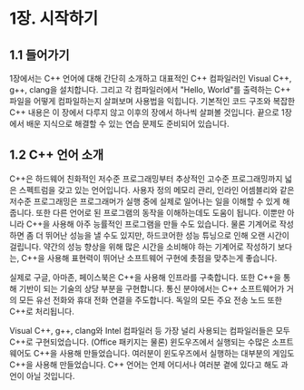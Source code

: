 # 1장. 시작하기

## 1.1 들어가기

1장에서는 C++ 언어에 대해 간단히 소개하고 대표적인 C++ 컴파일러인 Visual C++, g++, clang을 설치합니다.
그리고 각 컴파일러에서 "Hello, World"를 출력하는 C++ 파일을 어떻게 컴파일하는지 살펴보며 사용법을 익힙니다.
기본적인 코드 구조와 복잡한 C++ 내용은 이 장에서 다루지 않고 이후의 장에서 하나씩 살펴볼 것입니다.
끝으로 1장에서 배운 지식으로 해결할 수 있는 연습 문제도 준비되어 있습니다.

## 1.2 C++ 언어 소개

C++은 하드웨어 친화적인 저수준 프로그래밍부터 추상적인 고수준 프로그래밍까지 넓은 스펙트럼을 갖고 있는 언어입니다.
사용자 정의 메모리 관리, 인라인 어셈블리와 같은 저수준 프로그래밍은 프로그래머가 실행 중에 실제로 일어나는 일을 이해할 수 있게 해줍니다.
또한 다른 언어로 된 프로그램의 동작을 이해하는데도 도움이 됩니다.
이뿐만 아니라 C++을 사용해 아주 능률적인 프로그램을 만들 수도 있습니다.
물론 기계어로 작성하면 좀 더 뛰어난 성능을 낼 수도 있지만, 하드코어한 성능 튜닝으로 인해 오랜 시간이 걸립니다.
약간의 성능 향상을 위해 많은 시간을 소비해야 하는 기계어로 작성하기 보다는, C++을 사용해 표현력이 뛰어난 소프트웨어 구현에 촛점을 맞추는게 좋습니다.

실제로 구글, 아마존, 페이스북은 C++을 사용해 인프라를 구축합니다.
또한 C++을 통해 기반이 되는 기술의 상당 부분을 구현합니다.
통신 분야에서는 C++ 소프트웨어가 거의 모든 유선 전화와 휴대 전화 연결을 주도합니다.
독일의 모든 주요 전송 노드 또한 C++로 처리됩니다.

Visual C++, g++, clang와 Intel 컴파일러 등 가장 널리 사용되는 컴파일러들은 모두 C++로 구현되었습니다.
(Office 패키지는 물론) 윈도우즈에서 실행되는 수많은 소프트웨어도 C++을 사용해 만들었습니다.
여러분이 윈도우즈에서 실행하는 대부분의 게임도 C++을 사용해 만들었습니다.
C++ 언어는 언제 어디서나 여러분 곁에 있다고 해도 과언이 아닐 것입니다.

